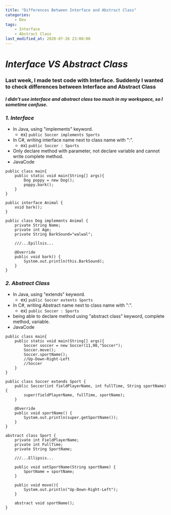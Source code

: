 ```yaml
---
title: "Differences Between Interface and Abstract Class"
categories:
    - Dev
tags:
    - Interface
    - Abstract Class
last_modified_at: 2020-07-26 23:00:00
---
```

# *Interface VS Abstract Class*


### Last week, I made test code with Interface. Suddenly I wanted to check differences between Interface and Abstract Class  <br>

#### *I didn't use interface and abstract class too much in my workspace, so I sometime confuse.*

### ***1. Interface***
- In Java, using "implements" keyword.
    - ex) ```public Soccer implements Sports```
- In C#, writing interface name next to class name with ":".
    - ex) ```public Soccer : Sports```
- Only declare method with parameter, not declare variable and cannot write complete method.
- JavaCode<br>
```
public class main{
    public static void main(String[] args){
        Dog poppy = new Dog();
        poppy.bark();
    }
}

public interface Animal {
    void bark();
}

public class Dog implements Animal {
    private String Name;
    private int Age;
    private String BarkSound="walwal";

    ///...Epillsis...

    @Override
    public void bark() {
        System.out.println(this.BarkSound);
    }
}
```


### ***2. Abstract Class***
- In Java, using "extends" keyword.
    - ex) ```public Soccer extents Sports```
- In C#, writing Abstract name next to class name with ":".
    - ex) ```public Soccer : Sports```
- being able to declare method using "abstract class" keyword, complete method, variable.
- JavaCode<br>
```
public class main{
    public static void main(String[] args){
        Soccer soccer = new Soccer(11,90,"Soccer");
        Soccer.move();
        Soccer.sportName();
        //Up-Down-Right-Left
        //Soccer
    }
}

public class Soccer extends Sport {
    public Soccer(int fieldPlayerName, int fullTime, String sportName) {
        super(fieldPlayerName, fullTime, sportName);
    }

    @Override
    public void sportName() {
        System.out.println(super.getSportName());
    }
}

abstract class Sport {
    private int FieldPlayerName;
    private int FullTime;
    private String SportName;

    ///...Ellipsis...

    public void setSportName(String sportName) {
        SportName = sportName;
    }

    public void move(){
        System.out.println("Up-Down-Right-Left");
    }

    abstract void sportName();
}
```

